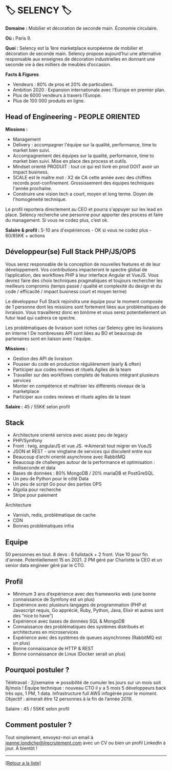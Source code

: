 # 🏷️ SELENCY 🏷️

**Domaine :**  Mobilier et décoration de seconde main. Économie circulaire.

**Où :** Paris 9.

**Quoi :** Selency est la 1ère marketplace européenne de mobilier et décoration de seconde main. Selency propose aujourd’hui une alternative responsable aux enseignes de décoration industrielles en donnant une seconde vie à des milliers de meubles d’occasion.

**Facts & Figures**

* Vendeurs : 80% de pros et 20% de particuliers. 
* Ambition 2020 : Expansion internationale avec l’Europe en premier plan.
* Plus de 6000 vendeurs à travers l’Europe.
* Plus de 100 000 produits en ligne.

## Head of Engineering - PEOPLE ORIENTED

**Missions :**

* Management
* Delivery : accompagner l'équipe sur la qualité, performance, time to market bien suivi.
* Accompagnement des équipes sur la qualité, performance, time to market bien suivi. Mise en place des process et outils.  
* Mindset orienté PRODUIT : tout ce qui est livré en prod DOIT avoir un impact business.
* SCALE est le maître mot : X2 de CA cette année avec des chiffres records post-confinement. Grossissement des équipes techniques l'année prochaine.
* Construire une vision tech a court, moyen et long terme. Doyen de l'homogéneité technique.

Le profil reportera directement au CEO et pourra s'appuyer sur les lead en place. Selency recherche une personne pour apporter des process et faire du management. Si vous ne codez plus, c’est ok. 

**Salaire & profil :** 5-10 ans d'expériences - OK si vous ne codez plus - 60/85K€ + actions


## Développeur(se) Full Stack PHP/JS/OPS

Vous serez responsable de la conception de nouvelles features et de leur développement. Vos contributions impacteront le spectre global de l’application, des workflows PHP à leur interface Angular et VueJS.
Vous devrez faire des choix techniques pragmatiques et toujours rechercher les meilleurs compromis (temps passé / qualité et complexité du design et du code / efficacité / impact business court et moyen terme)

Le développeur Full Stack rejoindra une équipe pour le moment composée de 1 personne dont les missions sont fortement liées aux problématiques de livraison. Vous travaillerez donc en binôme et vous serez potentiellement un futur lead qui cadrera ce spectre.

Les problématiques de livraison sont riches car Selency gère les livraisons en interne ! De nombreuses API sont liées au BO et beaucoup de partenaires sont en liaison avec l'équipe.

**Missions :**

* Gestion des API de livraison
* Pousser du code en production régulièrement (early & often)
* Participer aux codes reviews et rituels Agiles de la team
* Travailler sur des workflows complets de features intégrant plusieurs services
* Monter en compétence et maîtriser les différents niveaux de la marketplace
* Participer aux codes reviews et rituels agiles de la team

**Salaire :** 45 / 55K€ selon profil

## Stack

* Architecture orienté service avec assez peu de legacy
* PHP/Symfony
* Front : twig, angularJS et vue JS. =>Aimerait tout migrer en VueJS
* JSON et REST - une vingtaine de services qui discutent entre eux
* Beaucoup d’archi orienté asynchrone avec RabbitMQ
* Beaucoup de challenges autour de la performance et optimisation : milliseconde et data
* Bases de données : 80% MongoDB / 20% mariaDB et PostGreSQL
* Un peu de Python pour le côté Data
* Un peu de script Go pour des parties OPS
* Algolia pour recherche
* Stripe pour paiement

Architecture

* Varnish, redis, problématique de cache
* CDN
* Bonnes problématiques infra

## Equipe

50 personnes en tout.
8 devs : 6 fullstack + 2 front. Vise 10 pour fin d'année. Potentiellement 15 en 2021.
2 PM géré par Charlotte la CEO et un senior data engineer géré par le CTO.

## Profil

* Minimum 3 ans d’expérience avec des frameworks web (une bonne connaissance de Symfony est un plus)
* Expérience avec plusieurs langages de programmation (PHP et Javascript requis, Go apprécié, Ruby, Python, Java, Elixir et autres sont des “nice to have”)
* Expérience avec bases de données SQL & MongoDB
* Connaissance des problématiques des systèmes distribués et architectures en microservices
* Expérience avec des systèmes de queues asynchrones (RabbitMQ est un plus)
* Bonne connaissance de HTTP & REST
* Bonne connaissance de Linux (Docker serait un plus)

## Pourquoi postuler ?

Télétravail : 2j/semaine => possibilité de cumuler les jours sur un mois soit 8j/mois !
Équipe technique : nouveau CTO il y a 5 mois
5 développeurs back très ops, 1 PM, 1 data.
Infrastructure full AWS infogérée pour le moment.
Objectif : aimerait être 12 personnes à la fin de l’année 2019.

Salaire : 45 / 55K€ selon profil

## Comment postuler ?

Tout simplement, envoyez-moi un email à jeanne.londiche@jlrecrutement.com avec un CV ou bien un profil LinkedIn à jour. À bientôt ! 

----
<a href="https://github.com/jlondiche/job-board-php/blob/master/README.md">[Retour a la liste]</a>